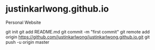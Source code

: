 justinkarlwong.github.io
========================

Personal Website

git init
git add README.md
git commit -m "first commit"
git remote add origin https://github.com/justinkarlwong/justinkarlwong.github.io.git
git push -u origin master
